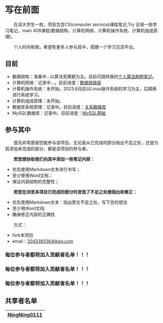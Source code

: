 # 写在前面

&emsp;&emsp;在读大学生一枚，项目包含CS(computer secnice)课程笔记,Try 记录一些学习笔记，main 408课程(数据结构、计算机网络、计算机操作系统、计算机组成原理)。

&emsp;&emsp;个人时间有限，希望有更多人参与其中，搭建一个学习交流平台。

## 目前

- 数据结构：准备中...以算法竞赛题为主。目前可跳转我的[个人算法刷题笔记](https://ningning0111.github.io/AlgorithmNote/)。
- 计算机网络：记录中...。目前进度：[数据链路层]()
- 计算机操作系统：未开始。2023.6月前以Linux操作系统的学习为主，后期再进行系统学习。
- 计算机组成原理：未开始。
- 数据库系统原理：记录中。目前进度：[关系数据库]()
- MySQL数据库：记录中。目前进度：[MySQL基础](https://ningning0111.github.io/MySQLNote/)
  
## 参与其中

&emsp;&emsp;首先非常感谢您能参与该项目。无论是从已完成的部分指出不足之处，还是为其添加未完成的部分，都是该项目的参与者。

&emsp;&emsp;**若您想协助我们向其中添加一些笔记内容：**
- 优先使用Markdown文本进行书写；
- 至少使用Word文档；
- 保证内容结构的完整性；

&emsp;&emsp;**若您在浏览本项目已完成的部分时发现了不足之处想指出和修正：**
- 优先使用Markdown文本：指出原文不足之处，写下您的想法
- 至少用Word文档
- 确保修正内容的正确性

&emsp;&emsp;方式：
- fork本项目
- email：2043393364@qq.com

### 每位参与者都将加入贡献者名单！！！
### 每位参与者都将加入贡献者名单！！！
### 每位参与者都将加入贡献者名单！！！

## 共享者名单
| [NingNing0111](https://github.com/NingNing0111) |
| ----------------------------------------------- |

